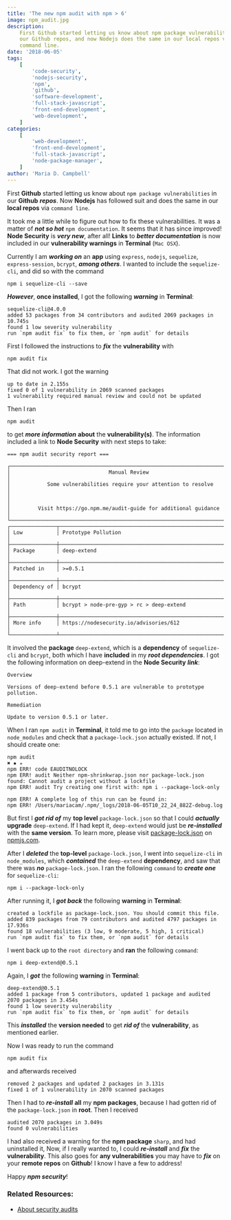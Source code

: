 ```yaml
---
title: 'The new npm audit with npm > 6'
image: npm_audit.jpg
description:
    First Github started letting us know about npm package vulnerabilities in
    our Github repos, and now Nodejs does the same in our local repos via
    command line.
date: '2018-06-05'
tags:
    [
        'code-security',
        'nodejs-security',
        'npm',
        'github',
        'software-development',
        'full-stack-javascript',
        'front-end-development',
        'web-development',
    ]
categories:
    [
        'web-development',
        'front-end-development',
        'full-stack-javascript',
        'node-package-manager',
    ]
author: 'Maria D. Campbell'
---
```


First **Github** started letting us know about `npm package vulnerabilities` in
our **Github** **_repos_**. Now **Nodejs** has followed suit and does the same
in our **local repos** via `command line`.

It took me a little while to figure out how to fix these vulnerabilities. It was
a matter of **_not so hot_** `npm documentation`. It seems that it has since
improved! **Node Security** is **_very new_**, after all! **Links** to **_better
documentation_** is now included in our **vulnerability warnings** in
**Terminal** (`Mac OSX`).

Currently I am **_working on_** an **app** using `express`, `nodejs`,
`sequelize`, `express-session`, `bcrypt`, **_among others_**. I wanted to
include the `sequelize-cli`, and did so with the command

```shell
npm i sequelize-cli --save
```

**_However_**, **once installed**, I got the following **_warning_** in
**Terminal**:

```shell
sequelize-cli@4.0.0
added 53 packages from 34 contributors and audited 2069 packages in 10.745s
found 1 low severity vulnerability
run `npm audit fix` to fix them, or `npm audit` for details
```

First I followed the instructions to **_fix_** the **vulnerability** with

```shell
npm audit fix
```

That did not work. I got the warning

```shell
up to date in 2.155s
fixed 0 of 1 vulnerability in 2069 scanned packages
1 vulnerability required manual review and could not be updated
```

Then I ran

```shell
npm audit
```

to get **_more information_** **about** the **vulnerability(s)**. The
information included a link to **Node Security** with next steps to take:

```shell
=== npm audit security report ===

┌──────────────────────────────────────────────────────────────────────────────┐
│                                Manual Review                                 │
│            Some vulnerabilities require your attention to resolve            │
│                                                                              │
│         Visit https://go.npm.me/audit-guide for additional guidance          │
└──────────────────────────────────────────────────────────────────────────────┘
┌───────────────┬──────────────────────────────────────────────────────────────┐
│ Low           │ Prototype Pollution                                          │
├───────────────┼──────────────────────────────────────────────────────────────┤
│ Package       │ deep-extend                                                  │
├───────────────┼──────────────────────────────────────────────────────────────┤
│ Patched in    │ >=0.5.1                                                      │
├───────────────┼──────────────────────────────────────────────────────────────┤
│ Dependency of │ bcrypt                                                       │
├───────────────┼──────────────────────────────────────────────────────────────┤
│ Path          │ bcrypt > node-pre-gyp > rc > deep-extend                     │
├───────────────┼──────────────────────────────────────────────────────────────┤
│ More info     │ https://nodesecurity.io/advisories/612                       │
└───────────────┴──────────────────────────────────────────────────────────────┘
```

It involved the **package** `deep-extend`, which is a **dependency** of
`sequelize-cli` and `bcrypt`, both which I have **included** in my **_root
dependencies_**. I got the following information on deep-extend in the **Node
Security** **_link_**:

```shell
Overview

Versions of deep-extend before 0.5.1 are vulnerable to prototype pollution.

Remediation

Update to version 0.5.1 or later.
```

When I ran `npm audit` in **Terminal**, it told me to go into the `package`
located in `node_modules` and check that a `package-lock.json` actually existed.
If not, I should create one:

```shell
npm audit                                                                                      ✖ ✹ ✭
npm ERR! code EAUDITNOLOCK
npm ERR! audit Neither npm-shrinkwrap.json nor package-lock.json found: Cannot audit a project without a lockfile
npm ERR! audit Try creating one first with: npm i --package-lock-only

npm ERR! A complete log of this run can be found in:
npm ERR! /Users/mariacam/.npm/_logs/2018-06-05T10_22_24_882Z-debug.log
```

But first I **_got rid of_** my **top level** `package-lock.json` so that I
could **_actually_** **upgrade** `deep-extend`. If I had kept it, `deep-extend`
would just be **_re-installed_** with the **same version**. To learn more,
please visit [package-lock.json](https://docs.npmjs.com/files/package-lock.json)
on [npmjs.com](https://docs.npmjs.com/).

After I **_deleted_** the **top-level** `package-lock.json`, I went into
`sequelize-cli` in `node_modules`, which **_contained_** the `deep-extend`
**dependency**, and saw that there was **_no_** `package-lock.json`. I ran the
following `command` to **_create one_** for `sequelize-cli`:

```shell
npm i --package-lock-only
```

After running it, I **_got back_** the following **warning** in **Terminal**:

```shell
created a lockfile as package-lock.json. You should commit this file.
added 839 packages from 79 contributors and audited 4797 packages in 17.936s
found 18 vulnerabilities (3 low, 9 moderate, 5 high, 1 critical)
run `npm audit fix` to fix them, or `npm audit` for details
```

I went back up to the `root directory` and **ran** the following `command`:

```shell
npm i deep-extend@0.5.1
```

Again, I **_got_** the following **warning** in **Terminal**:

```shell
deep-extend@0.5.1
added 1 package from 5 contributors, updated 1 package and audited 2070 packages in 3.454s
found 1 low severity vulnerability
run `npm audit fix` to fix them, or `npm audit` for details
```

This **_installed_** the **version needed** to get **_rid of_** the
**vulnerability**, as mentioned earlier.

Now I was ready to run the command

```shell
npm audit fix
```

and afterwards received

```shell
removed 2 packages and updated 2 packages in 3.131s
fixed 1 of 1 vulnerability in 2070 scanned packages
```

Then I had to **_re-install_** **all** my **npm packages**, because I had gotten
rid of the `package-lock.json` in **root**. Then I received

```shell
audited 2070 packages in 3.049s
found 0 vulnerabilities
```

I had also received a warning for the **npm package** `sharp`, and had
uninstalled it, Now, if I really wanted to, I could **_re-install_** and
**_fix_** the **vulnerability**. This also goes for **any vulnerabilities** you
may have to **_fix_** on your **remote repos** on **Github**! I know I have a
few to address!

Happy **_npm security_**!

### Related Resources:

-   [About security audits](https://docs.npmjs.com/auditing-package-dependencies-for-security-vulnerabilities)
